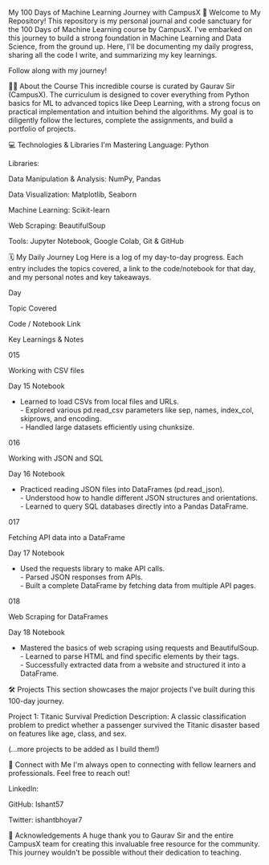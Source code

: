 My 100 Days of Machine Learning Journey with CampusX
🚀 Welcome to My Repository!
This repository is my personal journal and code sanctuary for the 100 Days of Machine Learning course by CampusX. I've embarked on this journey to build a strong foundation in Machine Learning and Data Science, from the ground up. Here, I'll be documenting my daily progress, sharing all the code I write, and summarizing my key learnings.

Follow along with my journey!

👨‍🏫 About the Course
This incredible course is curated by Gaurav Sir (CampusX). The curriculum is designed to cover everything from Python basics for ML to advanced topics like Deep Learning, with a strong focus on practical implementation and intuition behind the algorithms. My goal is to diligently follow the lectures, complete the assignments, and build a portfolio of projects.

💻 Technologies & Libraries I'm Mastering
Language: Python

Libraries:

Data Manipulation & Analysis: NumPy, Pandas

Data Visualization: Matplotlib, Seaborn

Machine Learning: Scikit-learn

Web Scraping: BeautifulSoup

Tools: Jupyter Notebook, Google Colab, Git & GitHub

🗓️ My Daily Journey Log
Here is a log of my day-to-day progress. Each entry includes the topics covered, a link to the code/notebook for that day, and my personal notes and key takeaways.

Day

Topic Covered

Code / Notebook Link

Key Learnings & Notes

015

Working with CSV files

Day 15 Notebook

- Learned to load CSVs from local files and URLs.<br>- Explored various pd.read_csv parameters like sep, names, index_col, skiprows, and encoding.<br>- Handled large datasets efficiently using chunksize.

016

Working with JSON and SQL

Day 16 Notebook

- Practiced reading JSON files into DataFrames (pd.read_json).<br>- Understood how to handle different JSON structures and orientations.<br>- Learned to query SQL databases directly into a Pandas DataFrame.

017

Fetching API data into a DataFrame

Day 17 Notebook

- Used the requests library to make API calls.<br>- Parsed JSON responses from APIs.<br>- Built a complete DataFrame by fetching data from multiple API pages.

018

Web Scraping for DataFrames

Day 18 Notebook

- Mastered the basics of web scraping using requests and BeautifulSoup.<br>- Learned to parse HTML and find specific elements by their tags.<br>- Successfully extracted data from a website and structured it into a DataFrame.


🛠️ Projects
This section showcases the major projects I've built during this 100-day journey.

Project 1: Titanic Survival Prediction
Description: A classic classification problem to predict whether a passenger survived the Titanic disaster based on features like age, class, and sex.



(...more projects to be added as I build them!)

🔗 Connect with Me
I'm always open to connecting with fellow learners and professionals. Feel free to reach out!

LinkedIn: 

GitHub: Ishant57

Twitter: ishantbhoyar7

🙏 Acknowledgements
A huge thank you to Gaurav Sir and the entire CampusX team for creating this invaluable free resource for the community. This journey wouldn't be possible without their dedication to teaching.
